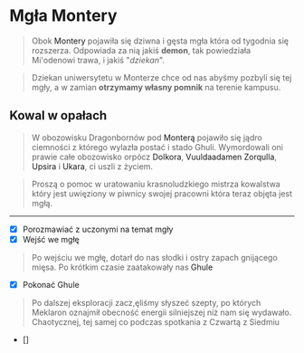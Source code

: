 <h1>Mgła Montery</h1>

> Obok <a data-path="Lokacje/Montera.md">Montery</a> pojawiła się dziwna i gęsta mgła która od tygodnia się rozszerza. Odpowiada za nią jakiś **demon**, tak powiedziała Mi'odenowi trawa, i jakiś "*dziekan*". 

> Dziekan uniwersytetu w Monterze chce od nas abyśmy pozbyli się tej mgły, a w zamian **otrzymamy własny pomnik** na terenie kampusu.

<h2>Kowal w opałach</h2>

> W obozowisku Dragonbornów pod <a data-path="Lokacje/Montera.md">Monterą</a> pojawiło się jądro ciemności z którego wylazła postać i stado Ghuli. Wymordowali oni prawie całe obozowisko orpócz <a data-path="NPC/Dolkor.md">Dolkora</a>, <a data-path="NPC/Vuuldaadamen Zorqull.md">Vuuldaadamen Zorqulla</a>, <a>Upsira</a> i <a>Ukara</a>, ci uszli z życiem. <br> 

> Proszą o pomoc w uratowaniu krasnoludzkiego mistrza kowalstwa który jest uwięziony w piwnicy swojej pracowni która teraz objęta jest mgłą.

---

- [x] Porozmawiać z uczonymi na temat mgły
- [x] Wejść we mgłę

> Po wejściu we mgłę, dotarł do nas słodki i ostry zapach gnijącego mięsa. Po krótkim czasie zaatakowały nas <a data-path="Bestiariusz.md">Ghule</a>

- [x] Pokonać Ghule

> Po dalszej eksploracji zacz,ęliśmy słyszeć szepty, po których Meklaron oznajmił obecność energii silniejszej niż nam się wydawało. Chaotycznej, tej samej co podczas spotkania z Czwartą z Siedmiu

- []